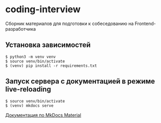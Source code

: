# coding-interview

Сборник материалов для подготовки к собеседованию на Frontend-разработчика

## Установка зависимостей

```
$ python3 -m venv venv
$ source venv/bin/activate
$ (venv) pip install -r requirements.txt
```

## Запуск сервера с документацией в режиме live-reloading

```
$ source venv/bin/activate
$ (venv) mkdocs serve
```

[Документация по MkDocs Material](https://squidfunk.github.io/mkdocs-material/getting-started/)
